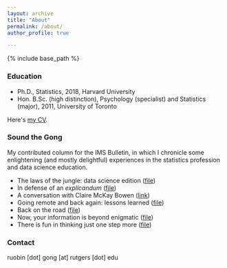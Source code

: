 ```yaml
---
layout: archive
title: "About"
permalink: /about/
author_profile: true

---
```


{% include base_path %}

### Education

* Ph.D., Statistics, 2018, Harvard University
* Hon. B.Sc. (high distinction), Psychology (specialist) and Statistics (major), 2011, University of Toronto

Here's [my CV](https://RuobinGong.github.io/files/RG-cv.pdf).


### Sound the Gong

My contributed column for the IMS Bulletin, in which I chronicle some enlightening (and mostly delightful) experiences in the statistics profession and data science education.


* The laws of the jungle: data science edition ([file](https://RuobinGong.github.io/files/Gong2023-IMS52-1.pdf))
* In defense of an _explicandum_ ([file](https://RuobinGong.github.io/files/Gong2022-IMS51-7.pdf))
* A conversation with Claire McKay Bowen ([link](https://imstat.org/2022/04/01/ruobin-gong-interviews-claire-mckay-bowen/))
* Going remote and back again: lessons learned ([file](https://RuobinGong.github.io/files/Gong2021-IMS50-6.pdf))
* Back on the road ([file](https://RuobinGong.github.io/files/Gong2021-IMS50-3.pdf))
* Now, your information is beyond enigmatic ([file](https://RuobinGong.github.io/files/Gong2020-IMS49-2.pdf))
* There is fun in thinking just one step more ([file](https://RuobinGong.github.io/files/Gong2018-IMS47-8.pdf))



### Contact

ruobin [dot] gong [at] rutgers [dot] edu
